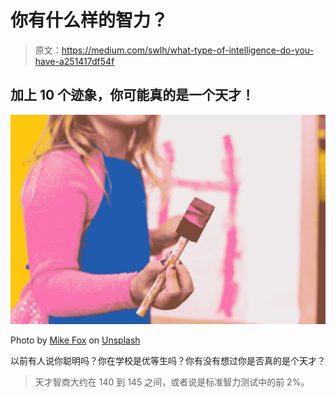 # 你有什么样的智力？

> 原文：<https://medium.com/swlh/what-type-of-intelligence-do-you-have-a251417df54f>

## 加上 10 个迹象，你可能真的是一个天才！

![](img/df8f9eeabeb3306b5a829fc01f3420ab.png)

Photo by [Mike Fox](https://unsplash.com/@thefoxicon?utm_source=medium&utm_medium=referral) on [Unsplash](https://unsplash.com?utm_source=medium&utm_medium=referral)

以前有人说你聪明吗？你在学校是优等生吗？你有没有想过你是否真的是个天才？

> 天才智商大约在 140 到 145 之间，或者说是标准智力测试中的前 2%。